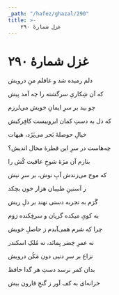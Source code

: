 ```yaml
---
_path: "/hafez/ghazal/290"
title: >-
    غزل شمارهٔ ۲۹۰
---
```

# غزل شمارهٔ ۲۹۰

<div class="b" id="bn1"><div class="m1"><p>دلم رمیده شد و غافلم منِ درویش</p></div>
<div class="m2"><p>که آن شِکاریِ سرگشته را چه آمد پیش</p></div></div>
<div class="b" id="bn2"><div class="m1"><p>چو بید بر سرِ ایمانِ خویش می‌لرزم</p></div>
<div class="m2"><p>که دل به دستِ کمان ابروییست کافِرکیش</p></div></div>
<div class="b" id="bn3"><div class="m1"><p>خیالِ حوصلهٔ بَحر می‌پَزَد، هیهات</p></div>
<div class="m2"><p>چه‌هاست در سرِ این قطرهٔ محال اندیش؟</p></div></div>
<div class="b" id="bn4"><div class="m1"><p>بنازم آن مژهٔ شوخِ عافیت کُش را</p></div>
<div class="m2"><p>که موج می‌زندش آبِ نوش، بر سرِ نیش</p></div></div>
<div class="b" id="bn5"><div class="m1"><p>ز آستینِ طبیبان هزار خون بچکد</p></div>
<div class="m2"><p>گَرَم به تجربه دستی نهند بر دلِ ریش</p></div></div>
<div class="b" id="bn6"><div class="m1"><p>به کویِ میکده گریان و سرفِکنده رَوَم</p></div>
<div class="m2"><p>چرا که شرم همی‌آیدم ز حاصلِ خویش</p></div></div>
<div class="b" id="bn7"><div class="m1"><p>نه عمرِ خِضر بِمانَد، نه مُلکِ اسکندر</p></div>
<div class="m2"><p>نزاع بر سرِ دنیی دون مَکُن درویش</p></div></div>
<div class="b" id="bn8"><div class="m1"><p>بدان کمر نرسد دستِ هر گدا حافظ</p></div>
<div class="m2"><p>خزانه‌ای به کف آور ز گنجِ قارون بیش</p></div></div>
